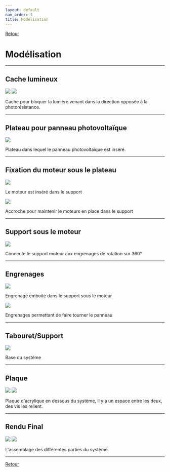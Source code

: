 ```yaml
---
layout: default
nav_order: 3
title: Modélisation
---
```


[Retour](partie_mécanique.md)  

# Modélisation

---

## Cache lumineux

![](Images/Modélisation_support_photores.jpg)
![](Images/Bloque_lumière.png)

Cache pour bloquer la lumière venant dans la direction opposée à la photorésistance.

---

## Plateau pour panneau photovoltaïque

![](Images/Plateau_PV.png)

Plateau dans lequel le panneau photovoltaïque est inséré.

---

## Fixation du moteur sous le plateau

![](Images/Support_moteur.png)

Le moteur est inséré dans le support

![](Images/Tenue_moteur.png)

Accroche pour maintenir le moteurs en place dans le support

---

## Support sous le moteur

![](Images/Support_(2).png)

Connecte le support moteur aux engrenages de rotation sur 360°

---

## Engrenages

![](Images/Engrenage_100.png)

Engrenage emboité dans le support sous le moteur

![](Images/Engrenage_50.png)

Engrenages permettant de faire tourner le panneau

---

## Tabouret/Support

![](Images/tabouret.png)

Base du système

---

## Plaque

![](Images/Modélisation_dessusbase.png)
![](Images/Modélisation_dessousbase.png)

Plaque d'acrylique en dessous du système, il y a un espace entre les deux, des vis les relient.

---

## Rendu Final

![](Images/Montage_Face.png)
![](Images/Montage_Dos.png)

L'assemblage des différentes parties du système

---

[Retour](partie_mécanique.md)